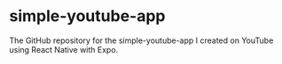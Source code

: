 # simple-youtube-app
The GitHub repository for the simple-youtube-app I created on YouTube using React Native with Expo.
